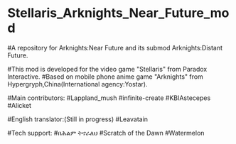 # Stellaris_Arknights_Near_Future_mod
#A repository for Arknights:Near Future and its submod Arknights:Distant Future.

#This mod is developed for the video game "Stellaris" from Paradox Interactive.
#Based on mobile phone anime game "Arknights" from Hypergryph,China(International agency:Yostar).

#Main contributors:
  #Lappland_mush
  #infinite-create
  #KBIAstecepes
  #Alicket

#English translator:(Still in progress)
  #Leavatain

#Tech support:
  #በሕልም ትኖራለህ
  #Scratch of the Dawn
  #Watermelon
